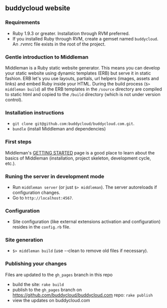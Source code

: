 ## buddycloud website

### Requirements

* Ruby 1.9.3 or greater. Installation through RVM preferred.
* If you installed Ruby through RVM, create a gemset named `buddycloud`. An .rvmrc file exists in the root of the project.

### Gentle introduction to Middleman

Middleman is a Ruby static website generator. This means you can develop your static website using dynamic templates (ERB) but serve it in static fashion. ERB let's you use layouts, partials, url helpers (images, assets and links) and embed Ruby inside your HTML. During the build process (`$> middleman build`) all the ERB templates in the `/source` directory are compiled to static html and copied to the `/build` directory (which is not under version control).

### Installation instructions

* `git clone git@github.com:buddycloud/buddycloud.com.git`.
* `bundle` (install Middleman and dependencies)

### First steps

Middleman's [GETTING STARTED](http://middlemanapp.com/getting-started/) page is a good place to learn about the basics of Middleman (installation, project skeleton, development cycle, etc.).

### Runing the server in development mode 

* Run `middleman server` (or just `$> middleman`). The server autoreloads if configuration changes.
* Go to `http://localhost:4567`.

### Configuration

* Site configuration (like external extensions activation and configuration) resides in the `config.rb` file.

### Site generation

* `$> middleman build` (use --clean to remove old files if necessary).

### Publishing your changes

Files are updated to the `gh_pages` branch in this repo
* build the site: `rake build`
* publish to the `gh_pages` branch on https://github.com/buddycloud/buddycloud.com repo: `rake publish`
* view the updates on buddycloud.com
